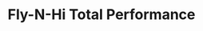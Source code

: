 ---
title: "Fly-N-Hi Total Performance"
url: /phoenix/fly-n-hi-total-performance/
shop: Autowerkstatt
---